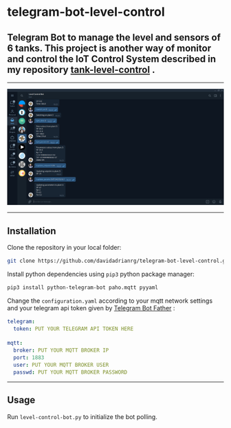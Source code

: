 # telegram-bot-level-control
Telegram Bot to manage the level and sensors of 6 tanks. This project is another way of monitor and control the IoT Control System described in my repository [tank-level-control](https://github.com/davidadrianrg/tank-level-control) .
---
***

![Telegram-Bot](img/telegram-bot.png)
***
## Installation
Clone the repository in your local folder:
```bash
git clone https://github.com/davidadrianrg/telegram-bot-level-control.git
```
Install python dependencies using ```pip3``` python package manager:
```bash
pip3 install python-telegram-bot paho.mqtt pyyaml
```
Change the ```configuration.yaml``` according to your mqtt network settings and your telegram api token given by [Telegram Bot Father](https://t.me/botfather) :
```yaml
telegram:
  token: PUT YOUR TELEGRAM API TOKEN HERE

mqtt:
  broker: PUT YOUR MQTT BROKER IP
  port: 1883
  user: PUT YOUR MQTT BROKER USER
  passwd: PUT YOUR MQTT BROKER PASSWORD 
```
***
## Usage
Run ```level-control-bot.py``` to initialize the bot polling.